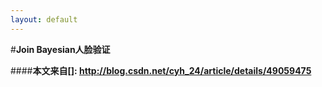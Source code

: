 ```yaml
---
layout: default
---
```


#**Join Bayesian人脸验证**

####**本文来自[]: <http://blog.csdn.net/cyh_24/article/details/49059475>**